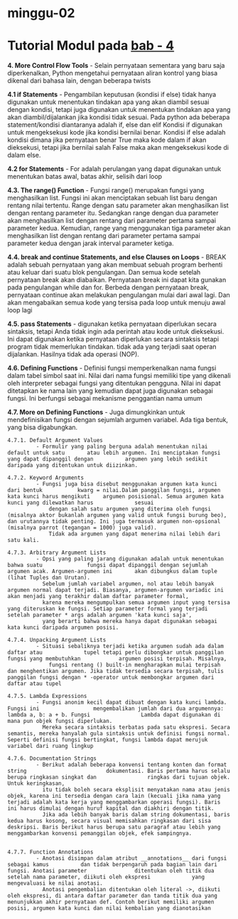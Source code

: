 # minggu-02

# Tutorial Modul pada [bab - 4](https://docs.python.org/3/tutorial/controlflow.html)


**4. More Control Flow Tools**
		 - Selain pernyataan sementara yang baru saja diperkenalkan, Python mengetahui 		 pernyataan aliran kontrol yang biasa dikenal dari bahasa lain, dengan 					 beberapa twists
	
**4.1 if Statements**
			- Pengambilan keputusan (kondisi if else) tidak hanya digunakan untuk 			 		menentukan tindakan apa yang akan diambil sesuai dengan kondisi, tetapi 			juga digunakan untuk menentukan tindakan apa yang akan diambil/dijalankan 		jika kondisi tidak sesuai.
	  		Pada python ada beberapa statement/kondisi diantaranya adalah if, else dan elif Kondisi if digunakan untuk mengeksekusi kode jika kondisi bernilai benar.
	  		Kondisi if else adalah kondisi dimana jika pernyataan benar True maka kode dalam if akan dieksekusi, tetapi jika bernilai salah False maka akan mengeksekusi kode di dalam else.
	   
**4.2 for Statements**
			- For adalah perulangan yang dapat digunakan untuk menentukan batas awal, 			batas akhir, selisih dari loop
	
**4.3. The range() Function**
			 - Fungsi range() merupakan fungsi yang menghasilkan list. Fungsi ini akan 			 menciptakan sebuah list baru dengan rentang nilai tertentu.
	     	 Range dengan satu parameter akan menghasilkan list dengan rentang parameter itu. Sedangkan range dengan dua parameter akan menghasilkan list 
		 		 dengan rentang dari parameter pertama sampai parameter kedua. Kemudian, range yang menggunakan tiga parameter akan menghasilkan list dengan rentang 
		 		 dari parameter pertama sampai parameter kedua dengan jarak interval parameter ketiga.
	
**4.4. break and continue Statements, and else Clauses on Loops**
			 - BREAK adalah sebuah pernyataan yang akan membuat sebuah program berhenti 		 atau keluar dari suatu blok pengulangan. Dan semua kode setelah pernyataan 	 break akan diabaikan. 
	     	 Pernyataan break ini dapat kita gunakan pada pengulangan while dan for.
		 		 Berbeda dengan pernyataan break, pernyataan continue akan melakukan pengulangan mulai dari awal lagi. 
		 		 Dan akan mengabaikan semua kode yang tersisa pada loop untuk menuju awal loop lagi
	
**4.5. pass Statements**
			 - digunakan ketika pernyataan diperlukan secara sintaksis, tetapi Anda tidak 	 ingin ada perintah atau kode untuk dieksekusi.
	     	 Ini dapat digunakan ketika pernyataan diperlukan secara sintaksis tetapi program tidak memerlukan tindakan.
		 		 tidak ada yang terjadi saat operan dijalankan. Hasilnya tidak ada operasi (NOP).
	
**4.6. Defining Functions**
			 - Definisi fungsi memperkenalkan nama fungsi dalam tabel simbol saat ini. 			 Nilai dari nama fungsi memiliki tipe yang dikenali 
	   		 oleh interpreter sebagai fungsi yang ditentukan pengguna. Nilai ini dapat ditetapkan ke nama lain yang kemudian dapat juga 
	   		 digunakan sebagai fungsi. Ini berfungsi sebagai mekanisme penggantian nama umum

**4.7. More on Defining Functions**
			 - Juga dimungkinkan untuk mendefinisikan fungsi dengan sejumlah argumen 			  variabel. Ada tiga bentuk, yang bisa digabungkan.

	4.7.1. Default Argument Values
		     - Formulir yang paling berguna adalah menentukan nilai default untuk satu 		 atau lebih argumen. Ini menciptakan fungsi yang dapat dipanggil dengan 		 argumen yang lebih sedikit daripada yang ditentukan untuk diizinkan.
	
	4.7.2. Keyword Arguments
		     - Fungsi juga bisa disebut menggunakan argumen kata kunci dari bentuk 		  	 kwarg = nilai.Dalam panggilan fungsi, argumen kata kunci harus mengikuti 	 argumen posisional. Semua argumen kata kunci yang dilewatkan harus 		    sesuai 
			   	 dengan salah satu argumen yang diterima oleh fungsi (misalnya aktor bukanlah argumen yang valid untuk fungsi burung beo), dan urutannya tidak penting. Ini juga termasuk argumen non-opsional (misalnya parrot (tegangan = 1000) juga valid). 
			   	 Tidak ada argumen yang dapat menerima nilai lebih dari satu kali.
	
	4.7.3. Arbitrary Argument Lists
			 - Opsi yang paling jarang digunakan adalah untuk menentukan bahwa suatu 			  fungsi dapat dipanggil dengan sejumlah argumen acak. Argumen-argumen ini 		 akan dibungkus dalam tuple (lihat Tuples dan Urutan). 
			   Sebelum jumlah variabel argumen, nol atau lebih banyak argumen normal dapat terjadi. Biasanya, argumen-argumen variadic ini akan menjadi yang terakhir dalam daftar parameter formal, 
			   karena mereka mengumpulkan semua argumen input yang tersisa yang diteruskan ke fungsi. Setiap parameter formal yang terjadi setelah parameter * args adalah argumen 'kata kunci saja', 
			   yang berarti bahwa mereka hanya dapat digunakan sebagai kata kunci daripada argumen posisi.
	
	4.7.4. Unpacking Argument Lists
		     - Situasi sebaliknya terjadi ketika argumen sudah ada dalam daftar atau 			 tupel tetapi perlu dibongkar untuk panggilan fungsi yang membutuhkan 			 argumen posisi terpisah. Misalnya, 
			   	 fungsi rentang () built-in mengharapkan mulai terpisah dan menghentikan argumen. Jika tidak tersedia secara terpisah, tulis panggilan fungsi dengan * -operator untuk membongkar argumen dari daftar atau tupel
	
	4.7.5. Lambda Expressions
			 - Fungsi anonim kecil dapat dibuat dengan kata kunci lambda. Fungsi ini 				 mengembalikan jumlah dari dua argumennya: lambda a, b: a + b. Fungsi 				 Lambda dapat digunakan di mana pun objek fungsi diperlukan. 
			   Mereka secara sintaksis terbatas pada satu ekspresi. Secara semantis, mereka hanyalah gula sintaksis untuk definisi fungsi normal. Seperti definisi fungsi bertingkat, fungsi lambda dapat merujuk variabel dari ruang lingkup
	
	4.7.6. Documentation Strings
			 - Berikut adalah beberapa konvensi tentang konten dan format string 						 dokumentasi. Baris pertama harus selalu berupa ringkasan singkat dan 				 ringkas dari tujuan objek. Untuk keringkasan, 
			   itu tidak boleh secara eksplisit menyatakan nama atau jenis objek, karena ini tersedia dengan cara lain (kecuali jika nama yang terjadi adalah kata kerja yang menggambarkan operasi fungsi). Baris ini harus dimulai dengan huruf kapital dan diakhiri dengan titik. 
			   Jika ada lebih banyak baris dalam string dokumentasi, baris kedua harus kosong, secara visual memisahkan ringkasan dari sisa deskripsi. Baris berikut harus berupa satu paragraf atau lebih yang menggambarkan konvensi pemanggilan objek, efek sampingnya.

	
	4.7.7. Function Annotations
			 - Anotasi disimpan dalam atribut __annotations__ dari fungsi sebagai kamus 		 dan tidak berpengaruh pada bagian lain dari fungsi. Anotasi parameter 				 ditentukan oleh titik dua setelah nama parameter, diikuti oleh ekspresi 			 yang mengevaluasi ke nilai anotasi. 
			   Anotasi pengembalian ditentukan oleh literal ->, diikuti oleh ekspresi, di antara daftar parameter dan tanda titik dua yang menunjukkan akhir pernyataan def. Contoh berikut memiliki argumen posisi, argumen kata kunci dan nilai kembalian yang dianotasikan
